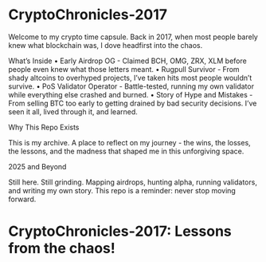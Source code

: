 # CryptoChronicles-2017

Welcome to my crypto time capsule.
Back in 2017, when most people barely knew what blockchain was, I dove headfirst into the chaos.

What’s Inside
	•	Early Airdrop OG - Claimed BCH, OMG, ZRX, XLM before people even knew what those letters meant.
	•	Rugpull Survivor - From shady altcoins to overhyped projects, I’ve taken hits most people wouldn’t survive.
	•	PoS Validator Operator - Battle-tested, running my own validator while everything else crashed and burned.
	•	Story of Hype and Mistakes - From selling BTC too early to getting drained by bad security decisions.
I’ve seen it all, lived through it, and learned.

Why This Repo Exists

This is my archive. A place to reflect on my journey - the wins, the losses, the lessons, and the madness that shaped me in this unforgiving space.

2025 and Beyond

Still here. Still grinding. Mapping airdrops, hunting alpha, running validators, and writing my own story.
This repo is a reminder: never stop moving forward.

# CryptoChronicles-2017: Lessons from the chaos!
